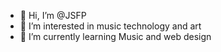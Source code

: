 - 👋 Hi, I’m @JSFP
- 👀 I’m interested in music technology and art
- 🌱 I’m currently learning Music and web design



